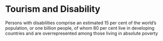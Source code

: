 # Tourism and Disability

Persons with disabilities comprise an estimated 15 per cent of the
world’s population, or one billion people, of whom 80 per cent live in
developing countries and are overrepresented among those
living in absolute poverty

